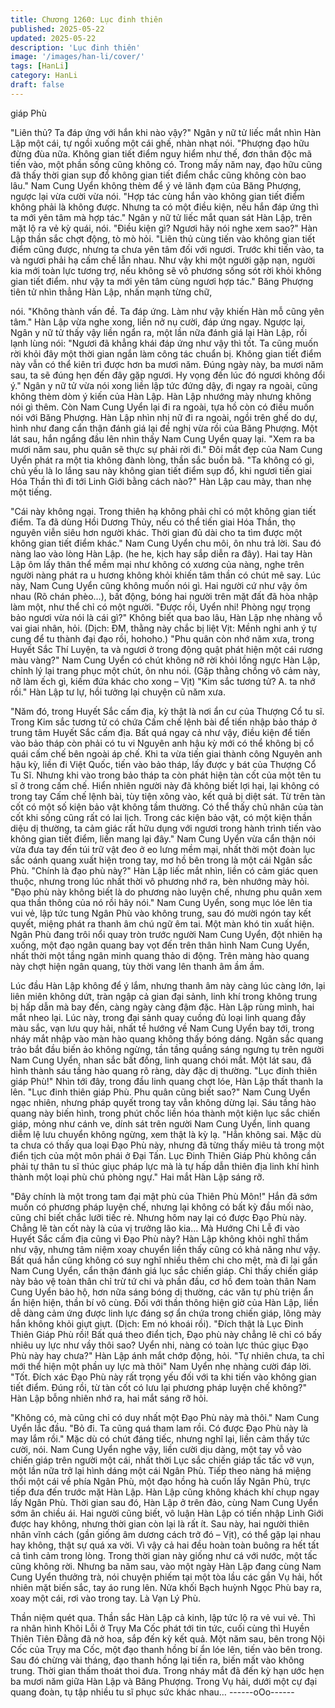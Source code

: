 ```yaml
---
title: Chương 1260: Lục đinh thiên
published: 2025-05-22
updated: 2025-05-22
description: 'Lục đinh thiên'
image: '/images/han-li/cover/'
tags: [HanLi]
category: HanLi
draft: false
---
```


giáp Phù

"Liên thủ? Ta đáp ứng với hắn khi nào vậy?" Ngân y nữ tử liếc
mắt nhìn Hàn Lập một cái, tự ngồi xuống một cái ghế, nhàn nhạt
nói.
"Phượng đạo hữu đừng đùa nữa. Không gian tiết điểm nguy hiểm
như thế, đơn thân độc mã tiến vào, một phần sống cũng không
có. Trong mấy năm nay, đạo hữu cũng đã thấy thời gian sụp đổ
không gian tiết điểm chắc cũng không còn bao lâu."
Nam Cung Uyển không thèm để ý vẻ lãnh đạm của Băng
Phượng, ngược lại vừa cười vừa nói.
"Hợp tác cùng hắn vào không gian tiết điểm không phải là không
được. Nhưng ta có một điều kiện, nếu hắn đáp ứng thì ta mới yên
tâm mà hợp tác."
Ngân y nữ tử liếc mắt quan sát Hàn Lập, trên mặt lộ ra vẻ kỳ quái,
nói.
"Điều kiện gì? Ngươi hãy nói nghe xem sao?"
Hàn Lập thần sắc chợt động, tò mò hỏi.
"Liên thủ cùng tiến vào không gian tiết điểm cũng được, nhưng ta
chưa yên tâm đối với ngươi. Trước khi tiến vào, ta và ngươi phải
hạ cấm chế lẫn nhau. Như vậy khi một người gặp nạn, người kia
mới toàn lực tương trợ, nếu không sẽ vô phương sống sót rời khỏi
không gian tiết điểm. như vậy ta mới yên tâm cùng ngươi hợp
tác."
Băng Phượng tiên tử nhìn thẳng Hàn Lập, nhấn mạnh từng chữ,

nói.
"Không thành vấn đề. Ta đáp ứng. Làm như vậy khiến Hàn mỗ
cũng yên tâm."
Hàn Lập vừa nghe xong, liền nở nụ cười, đáp ứng ngay.
Ngược lại, Ngân y nữ tử thấy vậy liền ngẩn ra, một lần nữa đánh
giá lại Hàn Lập, rồi lạnh lùng nói:
"Ngươi đã khẳng khái đáp ứng như vậy thì tốt. Ta cũng muốn rời
khỏi đây một thời gian ngắn làm công tác chuẩn bị. Không gian
tiết điểm này vẫn có thể kiên trì được hơn ba mươi năm. Đúng
ngày này, ba mươi năm sau, ta sẽ đúng hẹn đến đây gặp ngươi.
Hy vọng đến lúc đó ngươi không đổi ý."
Ngân y nữ tử vừa nói xong liền lập tức đứng dậy, đi ngay ra
ngoài, cũng không thèm dòm ý kiến của Hàn Lập.
Hàn Lập nhướng mày nhưng không nói gì thêm. Còn Nam Cung
Uyển lại đi ra ngoài, tựa hồ còn có điều muốn nói với Băng
Phượng.
Hàn Lập nhìn nhị nữ đi ra ngoài, ngồi trên ghế do dự, hình như
đang cẩn thận đánh giá lại đề nghị vừa rồi của Băng Phượng.
Một lát sau, hắn ngẩng đầu lên nhìn thấy Nam Cung Uyển quay
lại.
"Xem ra ba mươi năm sau, phu quân sẽ thực sự phải rời đi."
Đôi mắt đẹp của Nam Cung Uyển phát ra một tia không đành
lòng, thần sắc buồn bã.
"Ta không có gì, chủ yếu là lo lắng sau này không gian tiết điểm
sụp đổ, khi ngươi tiến giai Hóa Thần thì đi tới Linh Giới bằng cách
nào?"
Hàn Lập cau mày, than nhẹ một tiếng.

"Cái này không ngại. Trong thiên hạ không phải chỉ có một không
gian tiết điểm. Ta đã dùng Hồi Dương Thủy, nếu có thể tiến giai
Hóa Thần, thọ nguyên viễn siêu hơn người khác. Thời gian đủ dài
cho ta tìm được một không gian tiết điểm khác."
Nam Cung Uyển chu môi, ôn nhu trả lời.
Sau đó nàng lao vào lòng Hàn Lập.
(he he, kịch hay sắp diễn ra đây).
Hai tay Hàn Lập ôm lấy thân thể mềm mại như không có xương
của nàng, nghe trên người nàng phát ra u hương không khỏi
khiến tâm thần có chút mê say.
Lúc này, Nam Cung Uyển cũng không muốn nói gì. Hai người cứ
như vậy ôm nhau (Rõ chán phèo…), bất động, bóng hai người
trên mặt đất đã hòa nhập làm một, như thể chỉ có một người.
"Được rồi, Uyển nhi! Phòng ngự trọng bảo ngươi vừa nói là cái
gì?" Không biết qua bao lâu, Hàn Lập nhẹ nhàng vỗ vai giai nhân,
hỏi.
(Dịch: ĐM, thằng này chắc bị liệt
Vịt: Mềnh nghi anh ý tự cung để tu thành đại đạo rồi, hohoho.)
"Phu quân còn nhớ năm xưa, trong Huyết Sắc Thí Luyện, ta và
ngươi ở trong động quật phát hiện một cái rương màu vàng?"
Nam Cung Uyển có chút không nỡ rời khỏi lồng ngực Hàn Lập,
chỉnh lý lại trang phục một chút, ôn nhu nói.
(Gặp thằng chồng vô cảm này, nỡ làm ếch gì, kiếm đứa khác cho
xong – Vịt)
"Kim sắc tương tử? A. ta nhớ rồi."
Hàn Lập tư lự, hồi tưởng lại chuyện cũ năm xưa.

"Năm đó, trong Huyết Sắc cấm địa, kỳ thật là nơi ẩn cư của
Thượng Cổ tu sĩ. Trong Kim sắc tương tử có chứa Cấm chế lệnh
bài để tiến nhập bảo tháp ở trung tâm Huyết Sắc cấm địa. Bất quá
ngay cả như vậy, điều kiện để tiến vào bảo tháp còn phải có tu vi
Nguyên anh hậu kỳ mới có thể không bị cổ quái cấm chế bên
ngoài áp chế. Khi ta vừa tiến giai thành công Nguyên anh hậu kỳ,
liền đi Việt Quốc, tiến vào bảo tháp, lấy được y bát của Thượng
Cổ Tu Sĩ. Nhưng khi vào trong bảo tháp ta còn phát hiện tàn cốt
của một tên tu sĩ ở trong cấm chế. Hiển nhiên người này đã không
biết lợi hại, lại không có trong tay Cấm chế lệnh bài, tùy tiện xông
vào, kết quả bị diệt sát. Từ trên tàn cốt có một số kiện bảo vật
không tầm thường. Có thể thấy chủ nhân của tàn cốt khi sống
cũng rất có lai lịch. Trong các kiện bảo vật, có một kiện thần diệu
dị thường, ta cảm giác rất hữu dụng với ngươi trong hành trình
tiến vào không gian tiết điểm, liền mang lại đây."
Nam Cung Uyển vừa cẩn thận nói vừa đưa tay đến túi trữ vật đeo
ở eo lưng mềm mại, nhất thời một đoàn lục sắc oánh quang xuất
hiện trong tay, mơ hồ bên trong là một cái Ngân sắc Phù.
"Chính là đạo phù này?"
Hàn Lập liếc mắt nhìn, liền có cảm giác quen thuộc, nhưng trong
lúc nhất thời vô phương nhớ ra, bèn nhướng mày hỏi.
"Đạo phù này không biết là do phương nào luyện chế, nhưng phu
quân xem qua thần thông của nó rồi hãy nói."
Nam Cung Uyển, song mục lóe lên tia vui vẻ, lập tức tung Ngân
Phù vào không trung, sau đó mười ngón tay kết quyết, miệng
phát ra thanh âm chú ngữ êm tai.
Một màn khó tin xuất hiện.
Ngân Phù đang trôi nổi quay tròn trước người Nam Cung Uyển,
đột nhiên hạ xuống, một đạo ngân quang bay vọt đến trên thân
hình Nam Cung Uyển, nhất thời một tầng ngân minh quang thảo
di động. Trên màng hào quang này chợt hiện ngân quang, tùy
thời vang lên thanh âm ầm ầm.

Lúc đầu Hàn Lập không để ý lắm, nhưng thanh âm này càng lúc
càng lớn, lại liên miên không dứt, tràn ngập cả gian đại sảnh, linh
khí trong không trung bị hấp dẫn mà bay đến, càng ngày càng
đậm đặc.
Hàn Lập rùng mình, hai mắt nheo lại.
Lúc này, trong đại sảnh quay cuồng đủ loại linh quang đầy màu
sắc, vạn lưu quy hải, nhất tề hướng về Nam Cung Uyển bay tới,
trong nháy mắt nhập vào màn hào quang không thấy bóng dáng.
Ngân sắc quang trảo bắt đầu biến ảo không ngừng, tần tầng
quầng sáng ngưng tụ trên người Nam Cung Uyển, nhan sắc bất
đồng, linh quang chói mắt.
Một lát sau, đã hình thành sáu tầng hào quang rõ ràng, dày đặc dị
thường.
"Lục đinh thiên giáp Phù!"
Nhìn tới đây, trong đầu linh quang chợt lóe, Hàn Lập thất thanh la
lên.
"Lục đinh thiên giáp Phù. Phu quân cũng biết sao?"
Nam Cung Uyển ngạc nhiên, nhưng pháp quyết trong tay vẫn
không dừng lại.
Sáu tầng hào quang này biến hình, trong phút chốc liền hóa thành
một kiện lục sắc chiến giáp, mỏng như cánh ve, dính sát trên
người Nam Cung Uyển, linh quang diễm lệ lưu chuyển không
ngừng, xem thật là kỳ lạ.
"Hẳn không sai. Mặc dù ta chưa có thấy qua loại Đạo Phù này,
nhưng đã từng thấy miêu tả trong một điển tịch của một môn phái
ở Đại Tấn. Lục Đinh Thiên Giáp Phù không cần phải tự thân tu sĩ
thúc giục pháp lực mà là tự hấp dẫn thiên địa linh khí hình thành
một loại phù chú phòng ngự."
Hai mắt Hàn Lập sáng rỡ.

"Đây chính là một trong tam đại mật phù của Thiên Phù Môn!"
Hắn đã sớm muốn có phương pháp luyện chế, nhưng lại không
có bất kỳ đầu mối nào, cũng chỉ biết chắc lưỡi tiếc rẻ. Nhưng hôm
nay lại có được Đạo Phù này. Chẳng lẽ tàn cốt này là của vị
trưởng lão kia… Mà Hướng Chi Lễ đi vào Huyết Sắc cấm địa
cũng vì Đạo Phù này?
Hàn Lập không khỏi nghĩ thầm như vậy, nhưng tâm niệm xoay
chuyển liền thấy cũng có khả năng như vậy.
Bất quá hắn cũng không có suy nghĩ nhiều thêm chi cho mệt, mà
đi lại gần Nam Cung Uyển, cẩn thận đánh giá lục sắc chiến giáp.
Chỉ thấy chiến giáp này bảo vệ toàn thân chỉ trừ tứ chi và phần
đầu, cơ hồ đem toàn thân Nam Cung Uyển bảo hộ, hơn nữa sáng
bóng dị thường, các văn tự phù triện ẩn ẩn hiện hiện, thần bí vô
cùng.
Đối với thần thông hiện giờ của Hàn Lập, liền dễ dàng cảm ứng
được linh lực đáng sợ ẩn chứa trong chiến giáp, lông mày hắn
không khỏi giựt giựt. (Dịch: Em nó khoái rồi).
"Đích thật là Lục Đinh Thiên Giáp Phù rồi! Bất quá theo điển tịch,
Đạo phù này chẳng lẽ chỉ có bấy nhiêu uy lực như vầy thôi sao?
Uyển nhi, nàng có toàn lực thúc giục Đạo Phù này hay chưa?"
Hàn Lập ánh mắt chớp động, hỏi.
"Tự nhiên chưa, ta chỉ mới thể hiện một phần uy lực mà thôi"
Nam Uyển nhẹ nhàng cười đáp lời.
"Tốt. Đích xác Đạo Phù này rất trọng yếu đối với ta khi tiến vào
không gian tiết điểm. Đúng rồi, từ tàn cốt có lưu lại phương pháp
luyện chế không?"
Hàn Lập bỗng nhiên nhớ ra, hai mắt sáng rỡ hỏi.

"Không có, mà cũng chỉ có duy nhất một Đạo Phù này mà thôi."
Nam Cung Uyển lắc đầu.
"Bỏ đi. Ta cũng quá tham lam rồi. Có được Đạo Phù này là may
lắm rồi."
Mặc dù có chút đáng tiếc, nhưng nghĩ lại, liền cảm thấy tức cười,
nói.
Nam Cung Uyển nghe vậy, liền cười dịu dàng, một tay vỗ vào
chiến giáp trên người một cái, nhất thời Lục sắc chiến giáp tấc tấc
vỡ vụn, một lần nữa trở lại hình dáng một cái Ngân Phù.
Tiếp theo nàng há miệng thổi một cái về phía Ngân Phù, một đạo
hồng hà cuốn lấy Ngân Phù, trực tiếp đưa đến trước mặt Hàn
Lập.
Hàn Lập cũng không khách khí chụp ngay lấy Ngân Phù.
Thời gian sau đó, Hàn Lập ở trên đảo, cùng Nam Cung Uyển sớm
ân chiều ái.
Hai người cũng biết, vô luận Hàn Lập có tiến nhập Linh Giới được
hay không, nhưng thời gian còn lại là rất ít. Sau này, hai người
thiên nhân vĩnh cách (gần giống âm dương cách trở đó – Vịt), có
thể gặp lại nhau hay không, thật sự quá xa vời.
Vì vậy cả hai đều hoàn toàn buông ra hết tất cả tình cảm trong
lòng. Trong thời gian này giống như cá với nước, một tấc cũng
không rời.
Nhưng ba năm sau, vào một ngày Hàn Lập đang cùng Nam Cung
Uyển thưởng trà, nói chuyện phiếm tại một tòa lầu các gần Vụ
hải, hốt nhiên mặt biến sắc, tay áo rung lên.
Nửa khối Bạch huỳnh Ngọc Phù bay ra, xoay một cái, rơi vào
trong tay.
Là Vạn Lý Phù.

Thần niệm quét qua. Thần sắc Hàn Lập cả kinh, lập tức lộ ra vẻ
vui vẻ.
Thì ra nhân hình Khôi Lỗi ở Trụy Ma Cốc phát tới tin tức, cuối
cùng thì Huyền Thiên Tiên Đằng đã nở hoa, sắp đến kỳ kết quả.
Một năm sau, bên trong Nội Cốc của Trụy ma Cốc, một đạo thanh
hồng bí ẩn lóe lên, tiến vào bên trong.
Sau đó chừng vài tháng, đạo thanh hồng lại tiến ra, biến mất vào
không trung.
Thời gian thấm thoát thoi đưa. Trong nháy mắt đã đến kỳ hạn ước
hẹn ba mươi năm giữa Hàn Lập và Băng Phượng. Trong Vụ hải,
dưới một cự đại quang đoàn, tụ tập nhiều tu sĩ phục sức khác
nhau…
------oOo------
